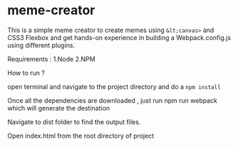 # meme-creator
This is a simple meme creator to create memes using ``&lt;canvas>`` and CSS3 Flexbox and get hands-on experience in building a Webpack.config.js using different plugins. 

Requirements :
1.Node
2.NPM

How to run ? 

open terminal and navigate to the project directory and do a ``npm install``

Once all the dependencies are downloaded , just run npm run webpack which will generate the destination

Navigate to dist folder to find the output files.

Open index.html from the root directory of project

